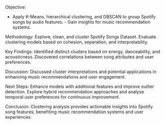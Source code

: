 Objective: 
- Apply K-Means, hierarchical clustering, and DBSCAN to group Spotify songs by audio features. - Gain insights for music recommendation systems.

Methodology:
 Explore, clean, and cluster Spotify Songs Dataset. Evaluate clustering models based on cohesion, separation, and interpretability.

Key Findings: 
Identified distinct clusters based on energy, danceability, and acousticness. Discovered correlations between song attributes and user preferences.

Discussion: 
Discussed cluster interpretations and potential applications in enhancing music recommendations and user engagement.

Next Steps: 
Enhance models with additional features and improve outlier detection. Explore hybrid recommendation approaches and analyse temporal user preferences for continuous improvement.

Conclusion: Clustering analysis provides actionable insights into Spotify song features, benefiting music recommendation systems and user experiences.
